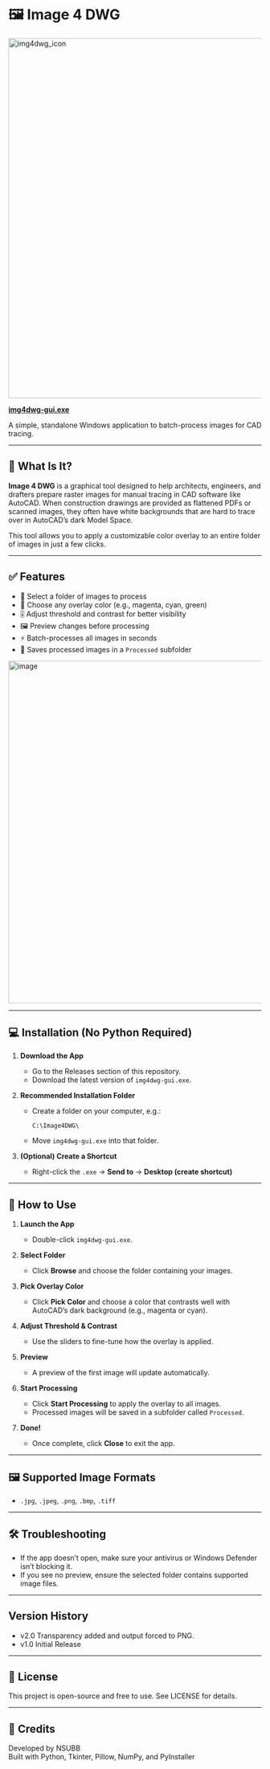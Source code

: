 # 🖼️ Image 4 DWG

<img width="730" height="717" alt="img4dwg_icon" src="https://github.com/user-attachments/assets/06de67e5-cacb-4faa-ba93-15f12e3b83a9" />


[**img4dwg-gui.exe**](https://github.com/NSUBB/img4dwg/releases/download/v1.0.0/img4dwg-gui.exe)

A simple, standalone Windows application to batch-process images for CAD tracing.

---

## 📌 What Is It?

**Image 4 DWG** is a graphical tool designed to help architects, engineers, and drafters prepare raster images for manual tracing in CAD software like AutoCAD. When construction drawings are provided as flattened PDFs or scanned images, they often have white backgrounds that are hard to trace over in AutoCAD’s dark Model Space.

This tool allows you to apply a customizable color overlay to an entire folder of images in just a few clicks.

---

## ✅ Features

- 📁 Select a folder of images to process
- 🎨 Choose any overlay color (e.g., magenta, cyan, green)
- 🎚️ Adjust threshold and contrast for better visibility
- 🖼️ Preview changes before processing
- ⚡ Batch-processes all images in seconds
- 💾 Saves processed images in a `Processed` subfolder

<img width="681" height="682" alt="image" src="https://github.com/user-attachments/assets/bd940eb5-1113-4fa5-adf8-63a28b5e1add" />

---

## 💻 Installation (No Python Required)

1. **Download the App**
   - Go to the Releases section of this repository.
   - Download the latest version of `img4dwg-gui.exe`.

2. **Recommended Installation Folder**
   - Create a folder on your computer, e.g.:
     ```
     C:\Image4DWG\
     ```
   - Move `img4dwg-gui.exe` into that folder.

3. **(Optional) Create a Shortcut**
   - Right-click the `.exe` → **Send to** → **Desktop (create shortcut)**

---

## 🚀 How to Use

1. **Launch the App**
   - Double-click `img4dwg-gui.exe`.

2. **Select Folder**
   - Click **Browse** and choose the folder containing your images.

3. **Pick Overlay Color**
   - Click **Pick Color** and choose a color that contrasts well with AutoCAD’s dark background (e.g., magenta or cyan).

4. **Adjust Threshold & Contrast**
   - Use the sliders to fine-tune how the overlay is applied.

5. **Preview**
   - A preview of the first image will update automatically.

6. **Start Processing**
   - Click **Start Processing** to apply the overlay to all images.
   - Processed images will be saved in a subfolder called `Processed`.

7. **Done!**
   - Once complete, click **Close** to exit the app.

---

## 🖼️ Supported Image Formats

- `.jpg`, `.jpeg`, `.png`, `.bmp`, `.tiff`

---

## 🛠️ Troubleshooting

- If the app doesn’t open, make sure your antivirus or Windows Defender isn’t blocking it.
- If you see no preview, ensure the selected folder contains supported image files.

---

## Version History

 - v2.0 Transparency added and output forced to PNG.
 - v1.0 Initial Release

---

## 📃 License
This project is open-source and free to use. See LICENSE for details.

---

## 🙌 Credits

Developed by NSUBB  
Built with Python, Tkinter, Pillow, NumPy, and PyInstaller

